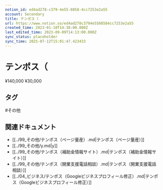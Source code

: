 ```yaml
---
notion_id: ed4ad278-c379-4e55-8858-4cc7253e2a55
account: Secondary
title: テンポス（
url: https://www.notion.so/ed4ad278c3794e5588584cc7253e2a55
created_time: 2023-01-10T14:38:00.000Z
last_edited_time: 2023-09-09T14:13:00.000Z
sync_status: placeholder
sync_time: 2025-07-12T15:01:47.423433
---
```

# テンポス（

¥140,000
¥30,000

## タグ

#その他 

## 関連ドキュメント

- [[../99_その他/テンポス（ページ量産）.md|テンポス（ページ量産）]]
- [[../99_その他/y.md|y]]
- [[../99_その他/テンポス（補助金情報サイト）.md|テンポス（補助金情報サイト）]]
- [[../99_その他/テンポス（開業支援電話相談）.md|テンポス（開業支援電話相談）]]
- [[../04_ビジネス/テンポス（Googleビジネスプロフィール修正）.md|テンポス（Googleビジネスプロフィール修正）]]
